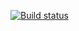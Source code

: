 [![Build status](https://ci.appveyor.com/api/projects/status/skn4gqp953e2vn6w?svg=true)](https://ci.appveyor.com/project/QAVshivtsev/patterns1)

